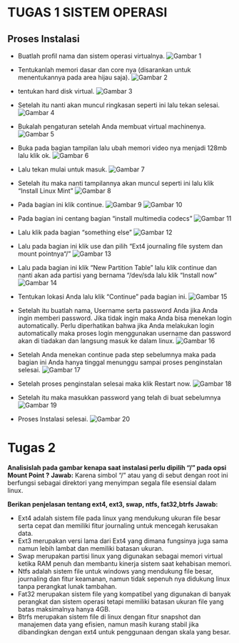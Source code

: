 # TUGAS 1 SISTEM OPERASI

## Proses Instalasi

* Buatlah profil nama dan sistem operasi virtualnya.
![Gambar 1](https://github.com/Hiratsuu/Muhammad-Ikhsan-Revaldi_09011282328060_Tugas-1_Praktikum-SO-/blob/main/Gambar%20(1).png?raw=true)

* Tentukanlah memori dasar dan core nya (disarankan untuk menentukannya pada area 
hijau saja). 
![Gambar 2](https://github.com/Hiratsuu/Muhammad-Ikhsan-Revaldi_09011282328060_Tugas-1_Praktikum-SO-/blob/main/Gambar%20(2).png?raw=true)

* tentukan hard disk virtual.
![Gambar 3](https://github.com/Hiratsuu/Muhammad-Ikhsan-Revaldi_09011282328060_Tugas-1_Praktikum-SO-/blob/main/Gambar%20(3).png?raw=true)

* Setelah itu nanti akan muncul ringkasan seperti ini lalu tekan selesai.
![Gambar 4](https://github.com/Hiratsuu/Muhammad-Ikhsan-Revaldi_09011282328060_Tugas-1_Praktikum-SO-/blob/main/Gambar%20(4).png?raw=true)

* Bukalah pengaturan setelah Anda membuat virtual machinenya.
![Gambar 5](https://github.com/Hiratsuu/Muhammad-Ikhsan-Revaldi_09011282328060_Tugas-1_Praktikum-SO-/blob/main/Gambar%20(5).png?raw=true)

* Buka pada bagian tampilan lalu ubah memori video nya menjadi 128mb lalu klik ok.
![Gambar 6](https://github.com/Hiratsuu/Muhammad-Ikhsan-Revaldi_09011282328060_Tugas-1_Praktikum-SO-/blob/main/Gambar%20(6).png?raw=true)

* Lalu tekan mulai untuk masuk.
![Gambar 7](https://github.com/Hiratsuu/Muhammad-Ikhsan-Revaldi_09011282328060_Tugas-1_Praktikum-SO-/blob/main/Gambar%20(7).png?raw=true)

* Setelah itu maka nanti tampilannya akan muncul seperti ini lalu klik “Install Linux Mint”
![Gambar 8](https://github.com/Hiratsuu/Muhammad-Ikhsan-Revaldi_09011282328060_Tugas-1_Praktikum-SO-/blob/main/Gambar%20(8).png?raw=true)

* Pada bagian ini klik continue.
![Gambar 9](https://github.com/Hiratsuu/Muhammad-Ikhsan-Revaldi_09011282328060_Tugas-1_Praktikum-SO-/blob/main/Gambar%20(9).png?raw=true)
![Gambar 10](https://github.com/Hiratsuu/Muhammad-Ikhsan-Revaldi_09011282328060_Tugas-1_Praktikum-SO-/blob/main/Gambar%20(10).png?raw=true)

* Pada bagian ini centang bagian “install multimedia codecs”
![Gambar 11](https://github.com/Hiratsuu/Muhammad-Ikhsan-Revaldi_09011282328060_Tugas-1_Praktikum-SO-/blob/main/Gambar%20(11).png?raw=true)

* Lalu klik pada bagian “something else”
![Gambar 12](https://github.com/Hiratsuu/Muhammad-Ikhsan-Revaldi_09011282328060_Tugas-1_Praktikum-SO-/blob/main/Gambar%20(12).png?raw=true)

* Lalu pada bagian ini klik use dan pilih “Ext4 journaling file system dan mount pointnya“/”
![Gambar 13](https://github.com/Hiratsuu/Muhammad-Ikhsan-Revaldi_09011282328060_Tugas-1_Praktikum-SO-/blob/main/Gambar%20(13).png?raw=true)

* Lalu pada bagian ini klik “New Partition Table” lalu klik continue dan nanti akan ada partisi yang bernama “/dev/sda lalu klik “Install now”
![Gambar 14](https://github.com/Hiratsuu/Muhammad-Ikhsan-Revaldi_09011282328060_Tugas-1_Praktikum-SO-/blob/main/Gambar%20(14).png?raw=true)

* Tentukan lokasi Anda lalu klik “Continue” pada bagian ini.
![Gambar 15](https://github.com/Hiratsuu/Muhammad-Ikhsan-Revaldi_09011282328060_Tugas-1_Praktikum-SO-/blob/main/Gambar%20(15).png?raw=true)

* Setelah itu buatlah nama, Username  serta password Anda jika Anda ingin memberi password. Jika tidak ingin maka Anda bisa menekan login automatically. Perlu diperhatikan bahwa jika Anda melakukan login automatically maka proses login menggunakan username dan password akan di tiadakan dan langsung masuk ke dalam linux.
![Gambar 16](https://github.com/Hiratsuu/Muhammad-Ikhsan-Revaldi_09011282328060_Tugas-1_Praktikum-SO-/blob/main/Gambar%20(16).png?raw=true)

* Setelah Anda menekan continue pada step sebelumnya maka pada bagian ini Anda hanya tinggal menunggu sampai proses penginstalan selesai.
![Gambar 17](https://github.com/Hiratsuu/Muhammad-Ikhsan-Revaldi_09011282328060_Tugas-1_Praktikum-SO-/blob/main/Gambar%20(17).png?raw=true)

* Setelah  proses penginstalan selesai maka klik Restart now.
![Gambar 18](https://github.com/Hiratsuu/Muhammad-Ikhsan-Revaldi_09011282328060_Tugas-1_Praktikum-SO-/blob/main/Gambar%20(18).png?raw=true)

* Setelah itu maka masukkan password yang telah di buat sebelumnya
![Gambar 19](https://github.com/Hiratsuu/Muhammad-Ikhsan-Revaldi_09011282328060_Tugas-1_Praktikum-SO-/blob/main/Gambar%20(19).png?raw=true)

* Proses Instalasi selesai.
![Gambar 20](https://github.com/Hiratsuu/Muhammad-Ikhsan-Revaldi_09011282328060_Tugas-1_Praktikum-SO-/blob/main/Gambar%20(20).png?raw=true)

# Tugas 2

**Analisislah pada gambar kenapa saat instalasi perlu dipilih “/” pada opsi Mount Point ?**
**Jawab:** Karena simbol “/” atau yang di sebut dengan root ini berfungsi sebagai direktori yang menyimpan segala file esensial dalam linux.

**Berikan penjelasan tentang ext4, ext3, swap, ntfs, fat32,btrfs**
**Jawab:** 
*	Ext4 adalah sistem file pada linux yang mendukung ukuran file besar serta cepat dan memiliki fitur journaling untuk mencegah kerusakan data.
*	Ext3 merupakan versi lama dari Ext4 yang dimana fungsinya juga sama namun lebih lambat dan memiliki batasan ukuran.
*	Swap merupakan partisi linux yang digunakan sebagai memori virtual ketika RAM penuh dan membantu kinerja sistem saat kehabisan memori.
*	Ntfs adalah sistem file untuk windows yang mendukung file besar, journaling dan fitur keamanan, namun tidak sepenuh nya didukung linux tanpa perangkat              lunak tambahan.
*	Fat32 merupakan sistem file yang kompatibel yang digunakan di banyak perangkat dan sistem operasi tetapi memiliki batasan ukuran file yang batas                    maksimalnya hanya 4GB.
*	Btrfs merupakan sistem file di linux dengan fitur snapshot dan manajemen data yang efisien, namun masih kurang stabil jika dibandingkan dengan ext4 untuk           penggunaan dengan skala yang besar.

